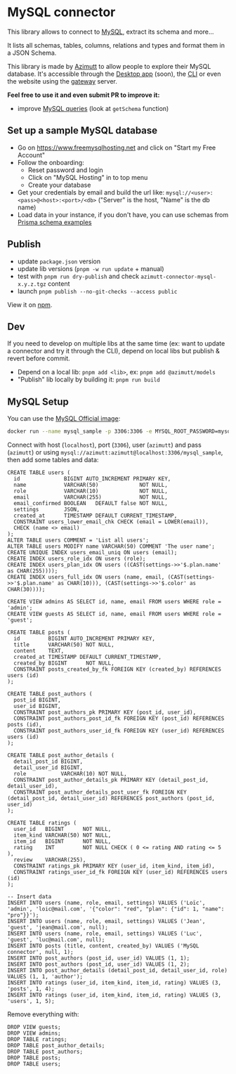 # MySQL connector

This library allows to connect to [MySQL](https://www.mysql.com), extract its schema and more...

It lists all schemas, tables, columns, relations and types and format them in a JSON Schema.

This library is made by [Azimutt](https://azimutt.app) to allow people to explore their MySQL database.
It's accessible through the [Desktop app](../../desktop) (soon), the [CLI](https://www.npmjs.com/package/azimutt) or even the website using the [gateway](../../gateway) server.

**Feel free to use it and even submit PR to improve it:**

- improve [MySQL queries](./src/mysql.ts) (look at `getSchema` function)

## Set up a sample MySQL database

- Go on https://www.freemysqlhosting.net and click on "Start my Free Account"
- Follow the onboarding:
    - Reset password and login
    - Click on "MySQL Hosting" in to top menu
    - Create your database
- Get your credentials by email and build the url like: `mysql://<user>:<pass>@<host>:<port>/<db>` ("Server" is the host, "Name" is the db name)
- Load data in your instance, if you don't have, you can use schemas from [Prisma schema examples](https://github.com/prisma/database-schema-examples/blob/main/mysql)

## Publish

- update `package.json` version
- update lib versions (`pnpm -w run update` + manual)
- test with `pnpm run dry-publish` and check `azimutt-connector-mysql-x.y.z.tgz` content
- launch `pnpm publish --no-git-checks --access public`

View it on [npm](https://www.npmjs.com/package/@azimutt/connector-mysql).

## Dev

If you need to develop on multiple libs at the same time (ex: want to update a connector and try it through the CLI), depend on local libs but publish & revert before commit.

- Depend on a local lib: `pnpm add <lib>`, ex: `pnpm add @azimutt/models`
- "Publish" lib locally by building it: `pnpm run build`

## MySQL Setup

You can use the [MySQL Official image](https://hub.docker.com/_/mysql):

```bash
docker run --name mysql_sample -p 3306:3306 -e MYSQL_ROOT_PASSWORD=mysql -e MYSQL_USER=azimutt -e MYSQL_PASSWORD=azimutt -e MYSQL_DATABASE=mysql_sample mysql:latest
```

Connect with host (`localhost`), port (`3306`), user (`azimutt`) and pass (`azimutt`) or using `mysql://azimutt:azimutt@localhost:3306/mysql_sample`, then add some tables and data:

```mysql
CREATE TABLE users (
  id              BIGINT AUTO_INCREMENT PRIMARY KEY,
  name            VARCHAR(50)             NOT NULL,
  role            VARCHAR(10)             NOT NULL,
  email           VARCHAR(255)            NOT NULL,
  email_confirmed BOOLEAN   DEFAULT false NOT NULL,
  settings        JSON,
  created_at      TIMESTAMP DEFAULT CURRENT_TIMESTAMP,
  CONSTRAINT users_lower_email_chk CHECK (email = LOWER(email)),
  CHECK (name <> email)
);
ALTER TABLE users COMMENT = 'List all users';
ALTER TABLE users MODIFY name VARCHAR(50) COMMENT 'The user name';
CREATE UNIQUE INDEX users_email_uniq ON users (email);
CREATE INDEX users_role_idx ON users (role);
CREATE INDEX users_plan_idx ON users ((CAST(settings->>'$.plan.name' as CHAR(255))));
CREATE INDEX users_full_idx ON users (name, email, (CAST(settings->>'$.plan.name' as CHAR(10))), (CAST(settings->>'$.color' as CHAR(30))));

CREATE VIEW admins AS SELECT id, name, email FROM users WHERE role = 'admin';
CREATE VIEW guests AS SELECT id, name, email FROM users WHERE role = 'guest';

CREATE TABLE posts (
  id         BIGINT AUTO_INCREMENT PRIMARY KEY,
  title      VARCHAR(50) NOT NULL,
  content    TEXT,
  created_at TIMESTAMP DEFAULT CURRENT_TIMESTAMP,
  created_by BIGINT      NOT NULL,
  CONSTRAINT posts_created_by_fk FOREIGN KEY (created_by) REFERENCES users (id)
);

CREATE TABLE post_authors (
  post_id BIGINT,
  user_id BIGINT,
  CONSTRAINT post_authors_pk PRIMARY KEY (post_id, user_id),
  CONSTRAINT post_authors_post_id_fk FOREIGN KEY (post_id) REFERENCES posts (id),
  CONSTRAINT post_authors_user_id_fk FOREIGN KEY (user_id) REFERENCES users (id)
);

CREATE TABLE post_author_details (
  detail_post_id BIGINT,
  detail_user_id BIGINT,
  role           VARCHAR(10) NOT NULL,
  CONSTRAINT post_author_details_pk PRIMARY KEY (detail_post_id, detail_user_id),
  CONSTRAINT post_author_details_post_user_fk FOREIGN KEY (detail_post_id, detail_user_id) REFERENCES post_authors (post_id, user_id)
);

CREATE TABLE ratings (
  user_id   BIGINT      NOT NULL,
  item_kind VARCHAR(50) NOT NULL,
  item_id   BIGINT      NOT NULL,
  rating    INT         NOT NULL CHECK ( 0 <= rating AND rating <= 5 ),
  review    VARCHAR(255),
  CONSTRAINT ratings_pk PRIMARY KEY (user_id, item_kind, item_id),
  CONSTRAINT ratings_user_id_fk FOREIGN KEY (user_id) REFERENCES users (id)
);

-- Insert data
INSERT INTO users (name, role, email, settings) VALUES ('Loïc', 'admin', 'loic@mail.com', '{"color": "red", "plan": {"id": 1, "name": "pro"}}');
INSERT INTO users (name, role, email, settings) VALUES ('Jean', 'guest', 'jean@mail.com', null);
INSERT INTO users (name, role, email, settings) VALUES ('Luc', 'guest', 'luc@mail.com', null);
INSERT INTO posts (title, content, created_by) VALUES ('MySQL connector', null, 1);
INSERT INTO post_authors (post_id, user_id) VALUES (1, 1);
INSERT INTO post_authors (post_id, user_id) VALUES (1, 2);
INSERT INTO post_author_details (detail_post_id, detail_user_id, role) VALUES (1, 1, 'author');
INSERT INTO ratings (user_id, item_kind, item_id, rating) VALUES (3, 'posts', 1, 4);
INSERT INTO ratings (user_id, item_kind, item_id, rating) VALUES (3, 'users', 1, 5);
```

Remove everything with:

```mysql
DROP VIEW guests;
DROP VIEW admins;
DROP TABLE ratings;
DROP TABLE post_author_details;
DROP TABLE post_authors;
DROP TABLE posts;
DROP TABLE users;
```
